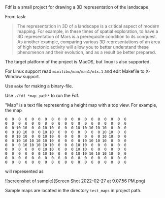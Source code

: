 
Fdf is a small project for drawing a 3D representation of the landscape.

From task: 
>The representation in 3D of a landscape is a critical aspect of modern mapping. For
>example, in these times of spatial exploration, to have a 3D representation of Mars is a
>prerequisite condition to its conquest. As another example, comparing various 3D representations of an area of high tectonic activity will allow you to better understand these
>phenomenon and their evolution, and as a result be better prepared.

The target platform of the project is MacOS, but linux is also supported.

For Linux support read ```minilibx/man/man1/mlx.1``` and edit Makefile to X-Window support.

Use `make` for making a binary-file.

Use `./fdf *map_path*` to run the Fdf.

"Map" is a text file representing a height map with a top view.
For example, the map
```
0  0  0  0  0  0  0  0  0  0  0  0  0  0  0  0  0  0  0
0  0  0  0  0  0  0  0  0  0  0  0  0  0  0  0  0  0  0
0  0 10 10  0  0 10 10  0  0  0 10 10 10 10 10  0  0  0
0  0 10 10  0  0 10 10  0  0  0  0  0  0  0 10 10  0  0
0  0 10 10  0  0 10 10  0  0  0  0  0  0  0 10 10  0  0
0  0 10 10 10 10 10 10  0  0  0  0 10 10 10 10  0  0  0
0  0  0 10 10 10 10 10  0  0  0 10 10  0  0  0  0  0  0
0  0  0  0  0  0 10 10  0  0  0 10 10  0  0  0  0  0  0
0  0  0  0  0  0 10 10  0  0  0 10 10 10 10 10 10  0  0
0  0  0  0  0  0  0  0  0  0  0  0  0  0  0  0  0  0  0
0  0  0  0  0  0  0  0  0  0  0  0  0  0  0  0  0  0  0
```
will represented as

![screenshot of sample](Screen Shot 2022-02-27 at 9.07.56 PM.png)

Sample maps are located in the directory `test_maps` in project path.
